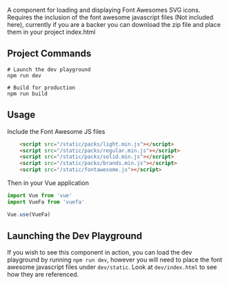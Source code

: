 A component for loading and displaying Font Awesomes SVG icons. Requires the inclusion of the font awesome javascript files (Not included here), currently if you are a backer you can download the zip file and place them in your project index.html

## Project Commands
```
# Launch the dev playground
npm run dev

# Build for production
npm run build
```

## Usage

Include the Font Awesome JS files

```html
    <script src="/static/packs/light.min.js"></script>
    <script src="/static/packs/regular.min.js"></script>
    <script src="/static/packs/solid.min.js"></script>
    <script src="/static/packs/brands.min.js"></script>
    <script src="/static/fontawesome.js"></script>
```

Then in your Vue application

```javascript
import Vue from 'vue'
import VueFa from 'vuefa'

Vue.use(VueFa)
```

## Launching the Dev Playground
If you wish to see this component in action, you can load the dev playground by running `npm run dev`, however you will need to place the font awesome javascript files under `dev/static`. Look at `dev/index.html` to see how they are referenced.
